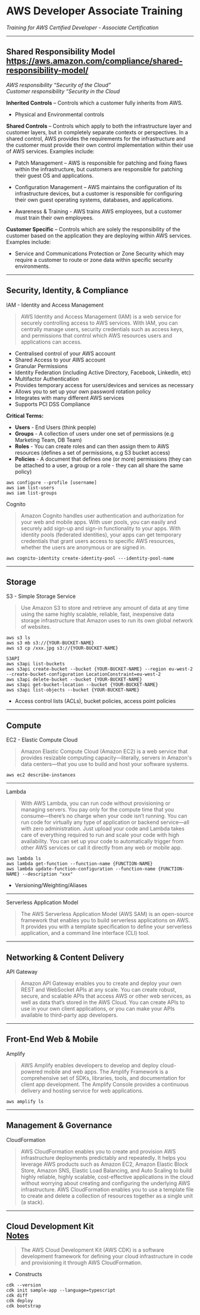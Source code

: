 # AWS Developer Associate Training
*Training for AWS Certified Developer - Associate Certification*  

---
**Shared Responsibility Model**  
https://aws.amazon.com/compliance/shared-responsibility-model/
---

*AWS responsibility “Security of the Cloud”*  
*Customer responsibility “Security in the Cloud*

**Inherited Controls** – Controls which a customer fully inherits from AWS.

- Physical and Environmental controls

**Shared Controls** – Controls which apply to both the infrastructure layer and customer layers, but in completely separate contexts or perspectives. In a shared control, AWS provides the requirements for the infrastructure and the customer must provide their own control implementation within their use of AWS services. Examples include:

- Patch Management – AWS is responsible for patching and fixing flaws within the infrastructure, but customers are responsible for patching their guest OS and applications.

- Configuration Management – AWS maintains the configuration of its infrastructure devices, but a customer is responsible for configuring their own guest operating systems, databases, and applications.

- Awareness & Training - AWS trains AWS employees, but a customer must train their own employees.

**Customer Specific** – Controls which are solely the responsibility of the customer based on the application they are deploying within AWS services. Examples include:

- Service and Communications Protection or Zone Security which may require a customer to route or zone data within specific security environments.  

---
**Security, Identity, & Compliance**
---

IAM - Identity and Access Management
> AWS Identity and Access Management (IAM) is a web service for securely controlling access to AWS services. With IAM, you can centrally manage users, security credentials such as access keys, and permissions that control which AWS resources users and applications can access.

- Centralised control of your AWS account
- Shared Access to your AWS account
- Granular Permissions
- Identity Federation (including Active Directory, Facebook, LinkedIn, etc)
- Multifactor Authentication
- Provides temporary access for users/devices and services as necessary
- Allows you to set up your own password rotation policy
- Integrates with many different AWS services
- Supports PCI DSS Compliance

**Critical Terms:**
- **Users** - End Users (think people)
- **Groups** - A collection of users under one set of permissions (e.g Marketing Team, DB Team)
- **Roles** - You can create roles and can then assign them to AWS resources (defines a set of permissions, e.g S3 bucket access)
- **Policies** - A document that defines one (or more) permissions (they can be attached to a user, a group or a role - they can all share the same policy)

```
aws configure --profile [username]
aws iam list-users
aws iam list-groups
```

Cognito
> Amazon Cognito handles user authentication and authorization for your web and mobile apps. With user pools, you can easily and securely add sign-up and sign-in functionality to your apps. With identity pools (federated identities), your apps can get temporary credentials that grant users access to specific AWS resources, whether the users are anonymous or are signed in.

```
aws cognito-identity create-identity-pool ---identity-pool-name
```

---
**Storage**
---

S3 - Simple Storage Service
> Use Amazon S3 to store and retrieve any amount of data at any time using the same highly scalable, reliable, fast, inexpensive data storage infrastructure that Amazon uses to run its own global network of websites.

```
aws s3 ls
aws s3 mb s3://{YOUR-BUCKET-NAME}
aws s3 cp /xxx.jpg s3://{YOUR-BUCKET-NAME}

S3API
aws s3api list-buckets
aws s3api create-bucket --bucket {YOUR-BUCKET-NAME} --region eu-west-2 --create-bucket-configuration LocationConstraint=eu-west-2
aws s3api delete-bucket --bucket {YOUR-BUCKET-NAME}
aws s3api get-bucket-location --bucket {YOUR-BUCKET-NAME}
aws s3api list-objects --bucket {YOUR-BUCKET-NAME}
```

- Access control lists (ACLs), bucket policies, access point policies

---
**Compute**
---

EC2 - Elastic Compute Cloud
> Amazon Elastic Compute Cloud (Amazon EC2) is a web service that provides resizable computing capacity—literally, servers in Amazon's data centers—that you use to build and host your software systems.

```
aws ec2 describe-instances
```

---

Lambda
> With AWS Lambda, you can run code without provisioning or managing servers. You pay only for the compute time that you consume—there’s no charge when your code isn’t running. You can run code for virtually any type of application or backend service—all with zero administration. Just upload your code and Lambda takes care of everything required to run and scale your code with high availability. You can set up your code to automatically trigger from other AWS services or call it directly from any web or mobile app.

```
aws lambda ls
aws lambda get-function --function-name {FUNCTION-NAME}
aws lambda update-function-configuration --function-name {FUNCTION-NAME} --description "xxx"
```

- Versioning/Weighting/Aliases

---

Serverless Application Model
> The AWS Serverless Application Model (AWS SAM) is an open-source framework that enables you to build serverless applications on AWS. It provides you with a template specification to define your serverless application, and a command line interface (CLI) tool.


---
**Networking & Content Delivery**
---
API Gateway
> Amazon API Gateway enables you to create and deploy your own REST and WebSocket APIs at any scale. You can create robust, secure, and scalable APIs that access AWS or other web services, as well as data that’s stored in the AWS Cloud. You can create APIs to use in your own client applications, or you can make your APIs available to third-party app developers.


---
**Front-End Web & Mobile**
---
Amplify
> AWS Amplify enables developers to develop and deploy cloud-powered mobile and web apps. The Amplify Framework is a comprehensive set of SDKs, libraries, tools, and documentation for client app development. The Amplify Console provides a continuous delivery and hosting service for web applications.

```
aws amplify ls
```

---
**Management & Governance**
---
CloudFormation
> AWS CloudFormation enables you to create and provision AWS infrastructure deployments predictably and repeatedly. It helps you leverage AWS products such as Amazon EC2, Amazon Elastic Block Store, Amazon SNS, Elastic Load Balancing, and Auto Scaling to build highly reliable, highly scalable, cost-effective applications in the cloud without worrying about creating and configuring the underlying AWS infrastructure. AWS CloudFormation enables you to use a template file to create and delete a collection of resources together as a single unit (a stack).

---
**Cloud Development Kit**  
[Notes](https://github.com/eggheadio/eggheadio-course-notes/tree/master/build-an-app-with-the-AWS-cloud-development-kit)
---
> The AWS Cloud Development Kit (AWS CDK) is a software development framework for defining your cloud infrastructure in code and provisioning it through AWS CloudFormation.

- Constructs

```
cdk --version
cdk init sample-app --language=typescript
cdk diff
cdk deploy
cdk bootstrap
```




